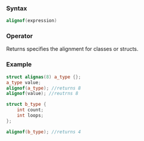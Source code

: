 ### Syntax
```c++
alignof(expression)
```
### Operator
Returns specifies the alignment for classes or structs.
### Example
```c++
struct alignas(8) a_type {};
a_type value;
alignof(a_type); //returns 8
alignof(value); //reutrns 8

struct b_type {
	int count;
	int loops;
};

alignof(b_type); //returns 4
```

